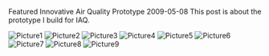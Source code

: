 Featured
Innovative Air Quality Prototype
2009-05-08
This post is about the prototype I build for IAQ.

![Picture1](/images/innovative-air-quality/picture1.jpg)
![Picture2](/images/innovative-air-quality/picture2.jpg)
![Picture3](/images/innovative-air-quality/picture3.jpg)
![Picture4](/images/innovative-air-quality/picture4.jpg)
![Picture5](/images/innovative-air-quality/picture5.jpg)
![Picture6](/images/innovative-air-quality/picture6.jpg)
![Picture7](/images/innovative-air-quality/picture7.jpg)
![Picture8](/images/innovative-air-quality/picture8.jpg)
![Picture9](/images/innovative-air-quality/picture9.jpg)
